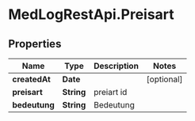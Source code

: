 # MedLogRestApi.Preisart

## Properties

Name | Type | Description | Notes
------------ | ------------- | ------------- | -------------
**createdAt** | **Date** |  | [optional] 
**preisart** | **String** | preiart id | 
**bedeutung** | **String** | Bedeutung | 


